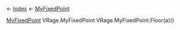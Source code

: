← [Index](Api-Index) ← [MyFixedPoint](VRage.MyFixedPoint)

[MyFixedPoint](VRage.MyFixedPoint) VRage.MyFixedPoint VRage.MyFixedPoint.Floor(a)()